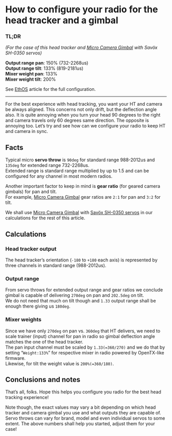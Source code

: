 # How to configure your radio for the head tracker and a gimbal

### TL;DR
_(For the case of this head tracker and [Micro Camera Gimbal](https://cults3d.com/en/3d-model/gadget/micro-camera-gimbal-ysoldak) with Savöx SH-0350 servos)_  

**Output range pan**: 150% (732-2268us)  
**Output range tilt**: 133% (819-2181us)  
**Mixer weight pan**: 133%  
**Mixer weight tilt**: 200%

See [EthOS](EthOS.md) article for the full configuration.

---

For the best experience with head tracking, you want your HT and camera be always aligned.
This concerns not only drift, but the deflection angle also.
It is quite annoying when you turn your head 90 degrees to the right and camera travels only 60 degrees same direction.
The opposite is annoying too. Let’s try and see how can we configure your radio to keep HT and camera in sync.

## Facts

Typical micro **servo throw** is `90deg` for standard range 988-2012us and `135deg` for extended range 732-2268us.  
Extended range is standard range multiplied by up to 1.5 and can be configured for any channel in most modern radios.  

Another important factor to keep in mind is **gear ratio** (for geared camera gimbals) for pan and tilt.  
For example, [Micro Camera Gimbal](https://cults3d.com/en/3d-model/gadget/micro-camera-gimbal-ysoldak) gear ratios are `2:1` for pan and `3:2` for tilt.


We shall use [Micro Camera Gimbal](https://cults3d.com/en/3d-model/gadget/micro-camera-gimbal-ysoldak)
with [Savöx SH-0350 servos](https://www.savoxusa.com/products/savsh0350-micro-digital-servo-16-36) in our calculations for the rest of this article.

## Calculations

### Head tracker output
The head tracker’s orientation (`-180` to `+180` each axis) is represented by three channels in standard range (988-2012us).  

### Output range
From servo throws for extended output range and gear ratios we conclude gimbal is capable of delivering `270deg` on pan and `202.5deg` on tilt.  
We do not need that much on tilt though and `1.33` output range shall be enough there giving us `180deg`.  

### Mixer weights
Since we have only `270deg` on pan vs. `360deg` that HT delivers, we need to scale trainer (input) channel for pan in radio so gimbal deflection angle matches the one of the head tracker.  
The pan input channel must be scaled by `1.33(=360/270)` and we do that by setting “`Weight:133%`” for respective mixer in radio powered by OpenTX-like firmware.  
Likewise, for tilt the weight value is `200%(=360/180)`.

## Conclusions and notes

That’s all, folks. Hope this helps you configure you radio for the best head tracking experience!

Note though, the exact values may vary a bit depending on which head tracker and camera gimbal you use and what outputs they are capable of.  
Servo throws can vary for brand, model and even individual servos to some extent. The above numbers shall help you started, adjust them for your case!
